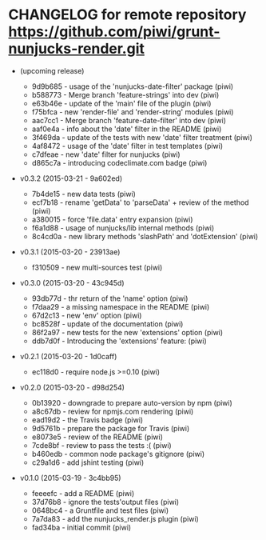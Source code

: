 # CHANGELOG for remote repository  https://github.com/piwi/grunt-nunjucks-render.git

* (upcoming release)

    * 9d9b685 - usage of the 'nunjucks-date-filter' package (piwi)
    * b588773 - Merge branch 'feature-strings' into dev (piwi)
    * e63b46e - update of the 'main' file of the plugin (piwi)
    * f75bfca - new 'render-file' and 'render-string' modules (piwi)
    * aac7cc1 - Merge branch 'feature-date-filter' into dev (piwi)
    * aaf0e4a - info about the 'date' filter in the README (piwi)
    * 3f469da - update of the tests with new 'date' filter treatment (piwi)
    * 4af8472 - usage of the 'date' filter in test templates (piwi)
    * c7dfeae - new 'date' filter for nunjucks (piwi)
    * d865c7a - introducing codeclimate.com badge (piwi)
    
* v0.3.2 (2015-03-21 - 9a602ed)

    * 7b4de15 - new data tests (piwi)
    * ecf7b18 - rename 'getData' to 'parseData' + review of the method (piwi)
    * a380015 - force 'file.data' entry expansion (piwi)
    * f6a1d88 - usage of nunjucks/lib internal methods (piwi)
    * 8c4cd0a - new library methods 'slashPath' and 'dotExtension' (piwi)

* v0.3.1 (2015-03-20 - 23913ae)

    * f310509 - new multi-sources test (piwi)

* v0.3.0 (2015-03-20 - 43c945d)

    * 93db77d - thr return of the 'name' option (piwi)
    * f7daa29 - a missing namespace in the README (piwi)
    * 67d2c13 - new 'env' option (piwi)
    * bc8528f - update of the documentation (piwi)
    * 86f2a97 - new tests for the new 'extensions' option (piwi)
    * ddb7d0f - Introducing the 'extensions' feature: (piwi)

* v0.2.1 (2015-03-20 - 1d0caff)

    * ec118d0 - require node.js >=0.10 (piwi)

* v0.2.0 (2015-03-20 - d98d254)

    * 0b13920 - downgrade to prepare auto-version by npm (piwi)
    * a8c67db - review for npmjs.com rendering (piwi)
    * ead19d2 - the Travis badge (piwi)
    * 9d5761b - prepare the package for Travis (piwi)
    * e8073e5 - review of the README (piwi)
    * 7cde8bf - review to pass the tests :( (piwi)
    * b460edb - common node package's gitignore (piwi)
    * c29a1d6 - add jshint testing (piwi)

* v0.1.0 (2015-03-19 - 3c4bb95)

    * feeeefc - add a README (piwi)
    * 37d76b8 - ignore the tests'output files (piwi)
    * 0648bc4 - a Gruntfile and test files (piwi)
    * 7a7da83 - add the nunjucks_render.js plugin (piwi)
    * fad34ba - initial commit (piwi)
